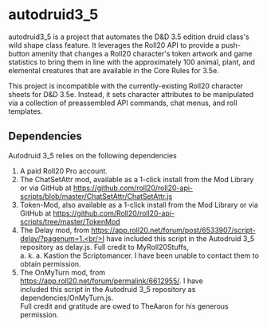 # autodruid3_5
autodruid3_5 is a project that automates the D&D 3.5 edition druid class's wild shape class feature. It leverages the Roll20 API to provide a push-button amenity that changes a Roll20 character's token artwork and game statistics to bring them in line with the approximately 100 animal, plant, and elemental creatures that are available in the Core Rules for 3.5e.

This project is incompatible with the currently-existing Roll20 character sheets for D&D 3.5e. Instead, it sets character attributes to be manipulated via a collection of preassembled API commands, chat menus, and roll templates.

## Dependencies
Autodruid 3_5 relies on the following dependencies
1. A paid Roll20 Pro account.<br/> 
1. The ChatSetAttr mod, available as a 1-click install from the Mod Library<br/>or via GitHub at https://github.com/roll20/roll20-api-scripts/blob/master/ChatSetAttr/ChatSetAttr.js<br/> 
1. Token-Mod, also available as a 1-click install from the Mod Library or via<br/>GitHub at https://github.com/Roll20/roll20-api-scripts/tree/master/TokenMod<br/> 
1. The Delay mod, from https://app.roll20.net/forum/post/6533907/script-delay/?pagenum=1.<br/>I have included this script in the Autodruid 3_5 repository as delay.js. Full credit to MyRoll20Stuffs,<br/>a. k. a. Kastion the Scriptomancer. I have been unable to contact them to obtain permission.<br/> 
1. The OnMyTurn mod, from https://app.roll20.net/forum/permalink/6612955/. I have<br/>included this script in the Autodruid 3_5 repository as dependencies/OnMyTurn.js.<br/>Full credit and gratitude are owed to TheAaron for his generous permission.
